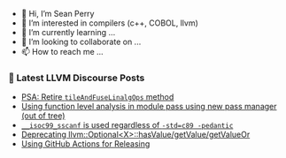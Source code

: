 - 👋 Hi, I’m Sean Perry
- 👀 I’m interested in compilers (c++, COBOL, llvm)
- 🌱 I’m currently learning ...
- 💞️ I’m looking to collaborate on ...
- 📫 How to reach me ...

<!---
s66perry/s66perry is a ✨ special ✨ repository because its `README.md` (this file) appears on your GitHub profile.
You can click the Preview link to take a look at your changes.
--->
### 📕 Latest LLVM Discourse Posts

<!-- DISCOURSE-LLVM:START -->
- [PSA: Retire `tileAndFuseLinalgOps` method](https://discourse.llvm.org/t/psa-retire-tileandfuselinalgops-method/63850#post_7)
- [Using function level analysis in module pass using new pass manager &lpar;out of tree&rpar;](https://discourse.llvm.org/t/using-function-level-analysis-in-module-pass-using-new-pass-manager-out-of-tree/67795#post_3)
- [`__isoc99_sscanf` is used regardless of `-std=c89 -pedantic`](https://discourse.llvm.org/t/isoc99-sscanf-is-used-regardless-of-std-c89-pedantic/67775#post_3)
- [Deprecating llvm::Optional&lt;X&gt;::hasValue/getValue/getValueOr](https://discourse.llvm.org/t/deprecating-llvm-optional-x-hasvalue-getvalue-getvalueor/63716?page=2#post_29)
- [Using GitHub Actions for Releasing](https://discourse.llvm.org/t/using-github-actions-for-releasing/67666?page=2#post_24)
<!-- DISCOURSE-LLVM:END -->
